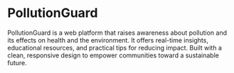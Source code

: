 # PollutionGuard
PollutionGuard is a web platform that raises awareness about pollution and its effects on health and the environment. It offers real-time insights, educational resources, and practical tips for reducing impact. Built with a clean, responsive design to empower communities toward a sustainable future.
